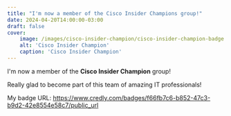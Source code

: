 ```yaml
---
title: "I'm now a member of the Cisco Insider Champions group!"
date: 2024-04-20T14:00:00-03:00
draft: false
cover:
    image: /images/cisco-insider-champion/cisco-insider-champion-badge.png
    alt: 'Cisco Insider Champion'
    caption: 'Cisco Insider Champion'
---
```


I'm now a member of the **Cisco Insider Champion** group!

Really glad to become part of this team of amazing IT professionals!

My badge URL: https://www.credly.com/badges/f66fb7c6-b852-47c3-b9d2-42e8554e58c7/public_url